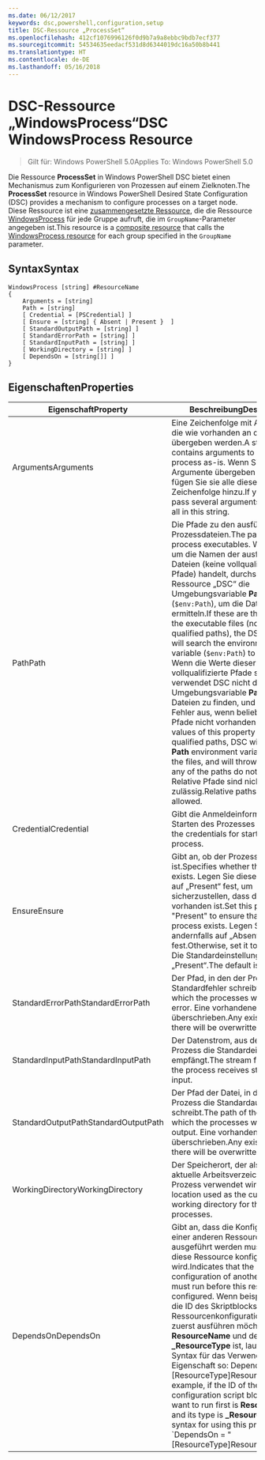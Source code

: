 ```yaml
---
ms.date: 06/12/2017
keywords: dsc,powershell,configuration,setup
title: DSC-Ressource „ProcessSet“
ms.openlocfilehash: 412cf1076996126f0d9b7a9a8ebbc9bdb7ecf377
ms.sourcegitcommit: 54534635eedacf531d8d6344019dc16a50b8b441
ms.translationtype: HT
ms.contentlocale: de-DE
ms.lasthandoff: 05/16/2018
---
```

# <a name="dsc-windowsprocess-resource"></a><span data-ttu-id="f110a-103">DSC-Ressource „WindowsProcess“</span><span class="sxs-lookup"><span data-stu-id="f110a-103">DSC WindowsProcess Resource</span></span>

> <span data-ttu-id="f110a-104">Gilt für: Windows PowerShell 5.0</span><span class="sxs-lookup"><span data-stu-id="f110a-104">Applies To: Windows PowerShell 5.0</span></span>

<span data-ttu-id="f110a-105">Die Ressource **ProcessSet** in Windows PowerShell DSC bietet einen Mechanismus zum Konfigurieren von Prozessen auf einem Zielknoten.</span><span class="sxs-lookup"><span data-stu-id="f110a-105">The **ProcessSet** resource in Windows PowerShell Desired State Configuration (DSC) provides a mechanism to configure processes on a target node.</span></span> <span data-ttu-id="f110a-106">Diese Ressource ist eine [zusammengesetzte Ressource](authoringResourceComposite.md), die die Ressource [WindowsProcess](windowsProcessResource.md) für jede Gruppe aufruft, die im `GroupName`-Parameter angegeben ist.</span><span class="sxs-lookup"><span data-stu-id="f110a-106">This resource is a [composite resource](authoringResourceComposite.md) that calls the [WindowsProcess resource](windowsProcessResource.md) for each group specified in the `GroupName` parameter.</span></span>

## <a name="syntax"></a><span data-ttu-id="f110a-107">Syntax</span><span class="sxs-lookup"><span data-stu-id="f110a-107">Syntax</span></span>

```
WindowsProcess [string] #ResourceName
{
    Arguments = [string]
    Path = [string]
    [ Credential = [PSCredential] ]
    [ Ensure = [string] { Absent | Present }  ]
    [ StandardOutputPath = [string] ]
    [ StandardErrorPath = [string] ]
    [ StandardInputPath = [string] ]
    [ WorkingDirectory = [string] ]
    [ DependsOn = [string[]] ]
}
```

## <a name="properties"></a><span data-ttu-id="f110a-108">Eigenschaften</span><span class="sxs-lookup"><span data-stu-id="f110a-108">Properties</span></span>
|  <span data-ttu-id="f110a-109">Eigenschaft</span><span class="sxs-lookup"><span data-stu-id="f110a-109">Property</span></span>  |  <span data-ttu-id="f110a-110">Beschreibung</span><span class="sxs-lookup"><span data-stu-id="f110a-110">Description</span></span>   |
|---|---|
| <span data-ttu-id="f110a-111">Arguments</span><span class="sxs-lookup"><span data-stu-id="f110a-111">Arguments</span></span>| <span data-ttu-id="f110a-112">Eine Zeichenfolge mit Argumenten, die wie vorhanden an den Prozess übergeben werden.</span><span class="sxs-lookup"><span data-stu-id="f110a-112">A string that contains arguments to pass to the process as-is.</span></span> <span data-ttu-id="f110a-113">Wenn Sie mehrere Argumente übergeben müssen, fügen Sie sie alle dieser Zeichenfolge hinzu.</span><span class="sxs-lookup"><span data-stu-id="f110a-113">If you need to pass several arguments, put them all in this string.</span></span>|
| <span data-ttu-id="f110a-114">Path</span><span class="sxs-lookup"><span data-stu-id="f110a-114">Path</span></span>| <span data-ttu-id="f110a-115">Die Pfade zu den ausführbaren Prozessdateien.</span><span class="sxs-lookup"><span data-stu-id="f110a-115">The paths to the process executables.</span></span> <span data-ttu-id="f110a-116">Wenn es sich um die Namen der ausführbaren Dateien (keine vollqualifizierten Pfade) handelt, durchsucht die Ressource „DSC“ die Umgebungsvariable **Path** (`$env:Path`), um die Dateien zu ermitteln.</span><span class="sxs-lookup"><span data-stu-id="f110a-116">If these are the names of the executable files (not fully qualified paths), the DSC resource will search the environment **Path** variable (`$env:Path`) to find the files.</span></span> <span data-ttu-id="f110a-117">Wenn die Werte dieser Eigenschaft vollqualifizierte Pfade sind, verwendet DSC nicht die Umgebungsvariable **Path**, um die Dateien zu finden, und löst einen Fehler aus, wenn beliebige der Pfade nicht vorhanden sind.</span><span class="sxs-lookup"><span data-stu-id="f110a-117">If the values of this property are fully qualified paths, DSC will not use the **Path** environment variable to find the files, and will throw an error if any of the paths do not exist.</span></span> <span data-ttu-id="f110a-118">Relative Pfade sind nicht zulässig.</span><span class="sxs-lookup"><span data-stu-id="f110a-118">Relative paths are not allowed.</span></span>|
| <span data-ttu-id="f110a-119">Credential</span><span class="sxs-lookup"><span data-stu-id="f110a-119">Credential</span></span>| <span data-ttu-id="f110a-120">Gibt die Anmeldeinformationen zum Starten des Prozesses an.</span><span class="sxs-lookup"><span data-stu-id="f110a-120">Indicates the credentials for starting the process.</span></span>|
| <span data-ttu-id="f110a-121">Ensure</span><span class="sxs-lookup"><span data-stu-id="f110a-121">Ensure</span></span>| <span data-ttu-id="f110a-122">Gibt an, ob der Prozess vorhanden ist.</span><span class="sxs-lookup"><span data-stu-id="f110a-122">Specifies whether the processes exists.</span></span> <span data-ttu-id="f110a-123">Legen Sie diese Eigenschaft auf „Present“ fest, um sicherzustellen, dass der Prozess vorhanden ist.</span><span class="sxs-lookup"><span data-stu-id="f110a-123">Set this property to "Present" to ensure that the process exists.</span></span> <span data-ttu-id="f110a-124">Legen Sie sie andernfalls auf „Absent“ fest.</span><span class="sxs-lookup"><span data-stu-id="f110a-124">Otherwise, set it to "Absent".</span></span> <span data-ttu-id="f110a-125">Die Standardeinstellung ist „Present“.</span><span class="sxs-lookup"><span data-stu-id="f110a-125">The default is "Present".</span></span>|
| <span data-ttu-id="f110a-126">StandardErrorPath</span><span class="sxs-lookup"><span data-stu-id="f110a-126">StandardErrorPath</span></span>| <span data-ttu-id="f110a-127">Der Pfad, in den der Prozess Standardfehler schreibt.</span><span class="sxs-lookup"><span data-stu-id="f110a-127">The path to which the processes write standard error.</span></span> <span data-ttu-id="f110a-128">Eine vorhandene Datei wird überschrieben.</span><span class="sxs-lookup"><span data-stu-id="f110a-128">Any existing file there will be overwritten.</span></span>|
| <span data-ttu-id="f110a-129">StandardInputPath</span><span class="sxs-lookup"><span data-stu-id="f110a-129">StandardInputPath</span></span>| <span data-ttu-id="f110a-130">Der Datenstrom, aus dem der Prozess die Standardeingabe empfängt.</span><span class="sxs-lookup"><span data-stu-id="f110a-130">The stream from which the process receives standard input.</span></span>|
| <span data-ttu-id="f110a-131">StandardOutputPath</span><span class="sxs-lookup"><span data-stu-id="f110a-131">StandardOutputPath</span></span>| <span data-ttu-id="f110a-132">Der Pfad der Datei, in die der Prozess die Standardausgabe schreibt.</span><span class="sxs-lookup"><span data-stu-id="f110a-132">The path of the file to which the processes write standard output.</span></span> <span data-ttu-id="f110a-133">Eine vorhandene Datei wird überschrieben.</span><span class="sxs-lookup"><span data-stu-id="f110a-133">Any existing file there will be overwritten.</span></span>|
| <span data-ttu-id="f110a-134">WorkingDirectory</span><span class="sxs-lookup"><span data-stu-id="f110a-134">WorkingDirectory</span></span>| <span data-ttu-id="f110a-135">Der Speicherort, der als das aktuelle Arbeitsverzeichnis für den Prozess verwendet wird.</span><span class="sxs-lookup"><span data-stu-id="f110a-135">The location used as the current working directory for the processes.</span></span>|
| <span data-ttu-id="f110a-136">DependsOn</span><span class="sxs-lookup"><span data-stu-id="f110a-136">DependsOn</span></span> | <span data-ttu-id="f110a-137">Gibt an, dass die Konfiguration einer anderen Ressource ausgeführt werden muss, bevor diese Ressource konfiguriert wird.</span><span class="sxs-lookup"><span data-stu-id="f110a-137">Indicates that the configuration of another resource must run before this resource is configured.</span></span> <span data-ttu-id="f110a-138">Wenn beispielsweise die ID des Skriptblocks mit der Ressourcenkonfiguration, den Sie zuerst ausführen möchten, **ResourceName** und dessen Typ **_ResourceType** ist, lautet die Syntax für das Verwenden dieser Eigenschaft so: DependsOn = "[ResourceType]ResourceName".</span><span class="sxs-lookup"><span data-stu-id="f110a-138">For example, if the ID of the resource configuration script block that you want to run first is **ResourceName** and its type is **_ResourceType**, the syntax for using this property is \`DependsOn = "[ResourceType]ResourceName"\`\` .</span></span>|